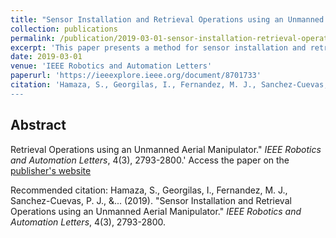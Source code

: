 ```yaml
---
title: "Sensor Installation and Retrieval Operations using an Unmanned Aerial Manipulator"
collection: publications
permalink: /publication/2019-03-01-sensor-installation-retrieval-operations
excerpt: 'This paper presents a method for sensor installation and retrieval using an unmanned aerial manipulator.'
date: 2019-03-01
venue: 'IEEE Robotics and Automation Letters'
paperurl: 'https://ieeexplore.ieee.org/document/8701733'
citation: 'Hamaza, S., Georgilas, I., Fernandez, M. J., Sanchez-Cuevas, P. J., &... (2019). "Sensor Installation and 
---
```


## Abstract
Retrieval Operations using an Unmanned Aerial Manipulator." <i>IEEE Robotics and Automation Letters</i>, 4(3), 2793-2800.'
Access the paper on the [publisher's website](link)

Recommended citation: Hamaza, S., Georgilas, I., Fernandez, M. J., Sanchez-Cuevas, P. J., &... (2019). "Sensor Installation and Retrieval Operations using an Unmanned Aerial Manipulator." <i>IEEE Robotics and Automation Letters</i>, 4(3), 2793-2800.